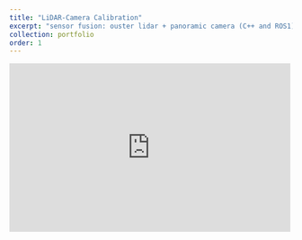 ```yaml
---
title: "LiDAR-Camera Calibration"
excerpt: "sensor fusion: ouster lidar + panoramic camera (C++ and ROS1) <br/> <img src='../images/semantic_mapping/lidar_cam_fusion.png'>"
collection: portfolio
order: 1
---
```


<iframe width="500" height="300" src="https://www.youtube.com/embed/MU2Ksfzyac8" frameborder="0" allow="accelerometer; autoplay; encrypted-media; gyroscope; picture-in-picture" allowfullscreen></iframe>